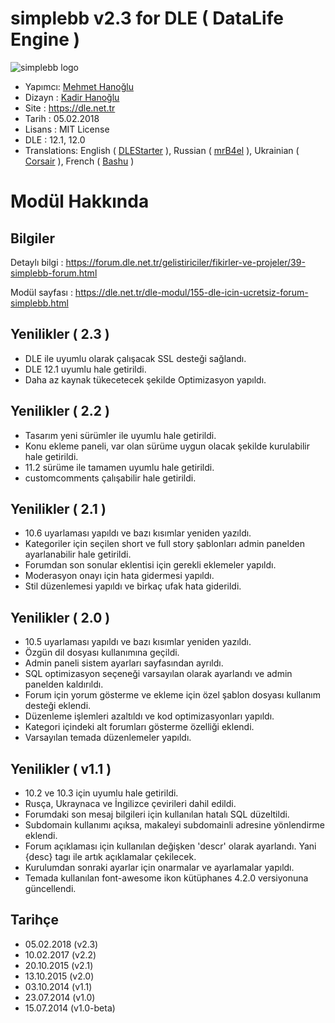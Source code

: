 simplebb v2.3 for DLE ( DataLife Engine )
========
![simplebb logo][logo]

* Yapımcı: [Mehmet Hanoğlu]
* Dizayn : [Kadir Hanoğlu]
* Site   : https://dle.net.tr
* Tarih  : 05.02.2018
* Lisans : MIT License
* DLE    : 12.1, 12.0
* Translations: English ( [DLEStarter] ), Russian ( [mrB4el] ), Ukrainian ( [Corsair] ), French ( [Bashu] )


Modül Hakkında
======================

Bilgiler
-----------------
Detaylı bilgi : https://forum.dle.net.tr/gelistiriciler/fikirler-ve-projeler/39-simplebb-forum.html

Modül sayfası : https://dle.net.tr/dle-modul/155-dle-icin-ucretsiz-forum-simplebb.html

Yenilikler ( 2.3 )
-----------------------
* DLE ile uyumlu olarak çalışacak SSL desteği sağlandı.
* DLE 12.1 uyumlu hale getirildi.
* Daha az kaynak tükecetecek şekilde Optimizasyon yapıldı.


Yenilikler ( 2.2 )
-----------------------
* Tasarım yeni sürümler ile uyumlu hale getirildi.
* Konu ekleme paneli, var olan sürüme uygun olacak şekilde kurulabilir hale getirildi.
* 11.2 sürüme ile tamamen uyumlu hale getirildi.
* customcomments çalışabilir hale getirildi.


Yenilikler ( 2.1 )
-----------------------
* 10.6 uyarlaması yapıldı ve bazı kısımlar yeniden yazıldı.
* Kategoriler için seçilen short ve full story şablonları admin panelden ayarlanabilir hale getirildi.
* Forumdan son sonular eklentisi için gerekli eklemeler yapıldı.
* Moderasyon onayı için hata gidermesi yapıldı.
* Stil düzenlemesi yapıldı ve birkaç ufak hata giderildi.


Yenilikler ( 2.0 )
-----------------------
* 10.5 uyarlaması yapıldı ve bazı kısımlar yeniden yazıldı.
* Özgün dil dosyası kullanımına geçildi.
* Admin paneli sistem ayarları sayfasından ayrıldı.
* SQL optimizasyon seçeneği varsayılan olarak ayarlandı ve admin panelden kaldırıldı.
* Forum için yorum gösterme ve ekleme için özel şablon dosyası kullanım desteği eklendi.
* Düzenleme işlemleri azaltıldı ve kod optimizasyonları yapıldı.
* Kategori içindeki alt forumları gösterme özelliği eklendi.
* Varsayılan temada düzenlemeler yapıldı.


Yenilikler ( v1.1 )
-----------------------
* 10.2 ve 10.3 için uyumlu hale getirildi.
* Rusça, Ukraynaca ve İngilizce çevirileri dahil edildi.
* Forumdaki son mesaj bilgileri için kullanılan hatalı SQL düzeltildi.
* Subdomain kullanımı açıksa, makaleyi subdomainli adresine yönlendirme eklendi.
* Forum açıklaması için kullanılan değişken 'descr' olarak ayarlandı. Yani {desc} tagı ile artık açıklamalar çekilecek.
* Kurulumdan sonraki ayarlar için onarmalar ve ayarlamalar yapıldı.
* Temada kullanılan font-awesome ikon kütüphanes 4.2.0 versiyonuna güncellendi.


Tarihçe
-----------------------
* 05.02.2018 (v2.3)
* 10.02.2017 (v2.2)
* 20.10.2015 (v2.1)
* 13.10.2015 (v2.0)
* 03.10.2014 (v1.1)
* 23.07.2014 (v1.0)
* 15.07.2014 (v1.0-beta)


[Kadir Hanoğlu]:https://github.com/kadirhanoglu
[Mehmet Hanoğlu]:https://github.com/marzochi
[DLEStarter]:http://dlestarter.com
[mrB4el]:http://www.minezone.pro/
[Corsair]:http://webexpert.pp.ua/
[Bashu]:http://dle-france.fr/
[Ekran Görüntüsü: Ayarlar]:https://dle.net.tr/uploads/posts/1406114470_settings.png
[Ekran Görüntüsü: Forum Bilgileri]:https://dle.net.tr/uploads/posts/1406113700_forum.png
[Ekran Görüntüsü: Kategoriler]:https://dle.net.tr/uploads/posts/1406113626_cats.png
[Ekran Görüntüsü: Forum Kategorisi]:https://dle.net.tr/uploads/posts/1406114739_forumcat.png
[Eklenti #163]:https://dle.net.tr/dle-eklenti/163-kategori-bilgisi-cekme.html
[Eklenti #45]:https://dle.net.tr/dle-eklenti/45-sayfa-basligini-tag-olarak-kullanma.html
[Eklenti #41]:https://dle.net.tr/dle-eklenti/41-makaleyi-ekleyenin-avatarini-gosterme.html
[Eklenti #776]:https://dle.net.tr/dle-eklenti/776-kategoriye-ozel-yorum-sablonu-atama.html
[Eklenti #1316]:https://dle.net.tr/dle-eklenti/1316-simplebb-icin-forumdan-son-konular-eklentisi.html
[Ekran Görüntüsü: Default Tema]:http://blog.dle.net.tr/blog/181-simplebb-default-theme-yayinda.html
[logo]:https://dle.net.tr/uploads/posts/1406126090_simplebb-default-theme-logo.png
